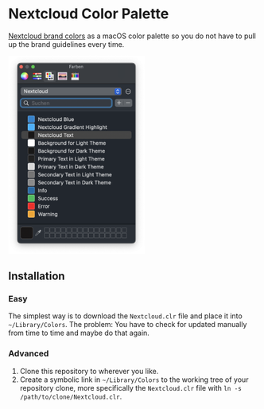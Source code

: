 # Nextcloud Color Palette

[Nextcloud brand colors](https://nextcloud.com/brand/#colors) as a macOS color palette so you do not have to pull up the brand guidelines every time.

<img src="README.png" alt="macOS Color Palette Window Screenshot" style="width: 274px;" />

## Installation

### Easy

The simplest way is to download the `Nextcloud.clr` file and place it into `~/Library/Colors`.
The problem: You have to check for updated manually from time to time and maybe do that again.

### Advanced

1. Clone this repository to wherever you like.
2. Create a symbolic link in `~/Library/Colors` to the working tree of your repository clone, more specifically the `Nextcloud.clr` file with `ln -s /path/to/clone/Nextcloud.clr`.